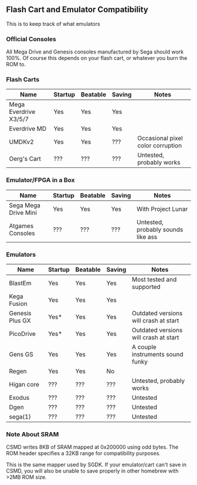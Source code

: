 ## Flash Cart and Emulator Compatibility
This is to keep track of what emulators

### Official Consoles
All Mega Drive and Genesis consoles manufactured by Sega should work 100%.
Of course this depends on your flash cart, or whatever you burn the ROM to.

### Flash Carts
| Name                     | Startup  | Beatable | Saving   | Notes                            |
| ------------------------ | -------- | -------- | -------- | -------------------------------- |
| Mega Everdrive X3/5/7    | Yes      | Yes      | Yes      |                                  |
| Everdrive MD             | Yes      | Yes      | Yes      |                                  |
| UMDKv2                   | Yes      | Yes      | ???      | Occasional pixel color corruption |
| Oerg's Cart              | ???      | ???      | ???      | Untested, probably works         |

### Emulator/FPGA in a Box
| Name                     | Startup  | Beatable | Saving   | Notes                            |
| ------------------------ | -------- | -------- | -------- | -------------------------------- |
| Sega Mega Drive Mini     | Yes      | Yes      | Yes      | With Project Lunar               |
| Atgames Consoles         | ???      | ???      | ???      | Untested, probably sounds like ass |

### Emulators
| Name                     | Startup  | Beatable | Saving   | Notes                            |
| ------------------------ | -------- | -------- | -------- | -------------------------------- |
| BlastEm                  | Yes      | Yes      | Yes      | Most tested and supported        |
| Kega Fusion              | Yes      | Yes      | Yes      |                                  |
| Genesis Plus GX          | Yes\*    | Yes      | Yes      | Outdated versions will crash at start |
| PicoDrive                | Yes\*    | Yes      | Yes      | Outdated versions will crash at start |
| Gens GS                  | Yes      | Yes      | Yes      | A couple instruments sound funky |
| Regen                    | Yes      | Yes      | No       |                                  |
| Higan core               | ???      | ???      | ???      | Untested, probably works         |
| Exodus                   | ???      | ???      | ???      | Untested                         |
| Dgen                     | ???      | ???      | ???      | Untested                         |
| sega(1)                  | ???      | ???      | ???      | Untested                         |

### Note About SRAM
CSMD writes 8KB of SRAM mapped at 0x200000 using odd bytes.
The ROM header specifies a 32KB range for compatibility purposes.

This is the same mapper used by SGDK. If your emulator/cart can't save in CSMD,
you will also be unable to save properly in other homebrew with >2MB ROM size.

